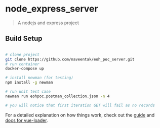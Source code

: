 # node_express_server

> A nodejs and express project

## Build Setup

``` bash

# clone project
git clone https://github.com/naveentak/eoh_poc_server.git
# run container
docker-compose up

# install newman (for testing)
npm install -g newman

# run unit test case
newman run eohpoc.postman_collection.json -n 4

# you will notice that first iteration GET will fail as no records

```

For a detailed explanation on how things work, check out the [guide](http://vuejs-templates.github.io/webpack/) and [docs for vue-loader](http://vuejs.github.io/vue-loader).
